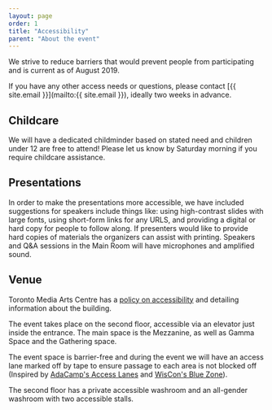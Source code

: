 ```yaml
---
layout: page
order: 1
title: "Accessibility"
parent: "About the event"
---
```


We strive to reduce barriers that would prevent people from participating and is current as of August 2019.

If you have any other access needs or questions, please contact [{{ site.email }}](mailto:{{ site.email }}), ideally two weeks in advance.

## Childcare 

We will have a dedicated childminder based on stated need and children under 12 are free to attend! Please let us know by Saturday morning if you require childcare assistance.

## Presentations 

In order to make the presentations more accessible, we have included suggestions for speakers include things like: using high-contrast slides with large fonts, using short-form links for any URLS, and providing a digital or hard copy for people to follow along. If presenters would like to provide hard copies of materials the organizers can assist with printing. Speakers and Q&A sessions in the Main Room will have microphones and amplified sound.

## Venue

Toronto Media Arts Centre has a [policy on accessibility](https://policies.tomediaarts.org/procedure-manual/policies/accessibility) and detailing information about the building.

The event takes place on the second floor, accessible via an elevator just inside the entrance. The main space is the Mezzanine, as well as Gamma Space and the Gathering space.

The event space is barrier-free and during the event we will have an access lane marked off by tape to ensure passage to each area is not blocked off (Inspired by [AdaCamp's Access Lanes](https://adacamp.org/adacamp-toolkit/access-lanes/) and [WisCon's Blue Zone](http://wiscon.net/policies/accessibility/)).

The second floor has a private accessible washroom and an all-gender washroom with two accessible stalls.
